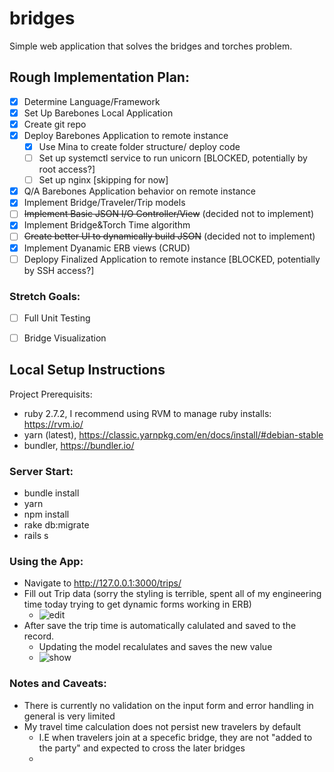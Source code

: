 # bridges
Simple web application that solves the bridges and torches problem.

## Rough Implementation Plan: ##
- [x] Determine Language/Framework
- [x] Set Up Barebones Local Application
- [x] Create git repo
- [x] Deploy Barebones Application to remote instance 
  - [x] Use Mina to create folder structure/ deploy code
  - [ ] Set up systemctl service to run unicorn [BLOCKED, potentially by root access?]
  - [ ] Set up nginx [skipping for now]
- [x] Q/A Barebones Application behavior on remote instance
- [x] Implement Bridge/Traveler/Trip models
- [ ] ~~Implement Basic JSON I/O Controller/View~~ (decided not to implement)
- [x] Implement Bridge&Torch Time algorithm
- [ ] ~~Create better UI to dynamically build JSON~~ (decided not to implement)
- [x] Implement Dyanamic ERB views (CRUD)
- [ ] Deplopy Finalized Application to remote instance  [BLOCKED, potentially by SSH access?]

### Stretch Goals: ###
- [ ] Full Unit Testing
- [ ] Bridge Visualization


## Local Setup Instructions ##

Project Prerequisits:
- ruby 2.7.2, I recommend using RVM to manage ruby installs: https://rvm.io/
- yarn (latest), https://classic.yarnpkg.com/en/docs/install/#debian-stable
- bundler, https://bundler.io/


### Server Start: ###
- bundle install
- yarn
- npm install
- rake db:migrate
- rails s

### Using the App: ###
- Navigate to http://127.0.0.1:3000/trips/
- Fill out Trip data (sorry the styling is terrible, spent all of my engineering time today trying to get dynamic forms working in ERB)
  - ![edit](https://i.ibb.co/F0Vkwdq/trip-from-prompt.png)
- After save the trip time is automatically calulated and saved to the record. 
  - Updating the model recalulates and saves the new value
  - ![show](https://i.ibb.co/fXgDGN4/prompt-trip-built.png)

### Notes and Caveats: ##
- There is currently no validation on the input form and error handling in general is very limited
- My travel time calculation does not persist new travelers by default
  - I.E when travelers join at a specefic bridge, they are not "added to the party" and expected to cross the later bridges
  - 
